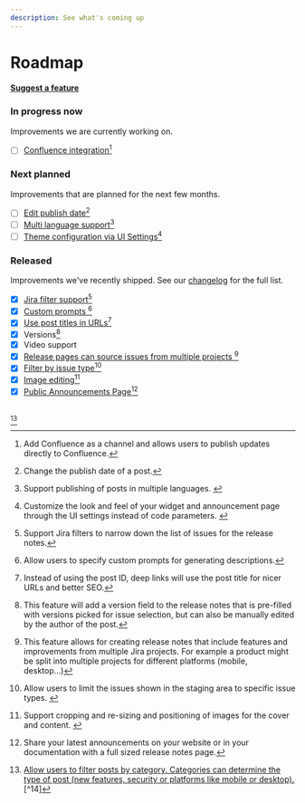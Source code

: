 ```yaml
---
description: See what's coming up
---
```


# Roadmap

#### [Suggest a feature](https://released.atlassian.net/servicedesk/customer/portal/2/group/2/create/10107)

### In progress now

Improvements we are currently working on.&#x20;

* [ ] [Confluence integration](#user-content-fn-1)[^1]

### Next planned

Improvements that are planned for the next few months.

* [ ] [Edit publish date](#user-content-fn-2)[^2]
* [ ] [Multi language support](#user-content-fn-3)[^3]
* [ ] [Theme configuration via UI Settings](#user-content-fn-4)[^4]

### Released&#x20;

Improvements we've recently shipped. See our [changelog](https://released.so/changelog) for the full list.

* [x] [Jira filter support](#user-content-fn-5)[^5]
* [x] [Custom prompts ](#user-content-fn-6)[^6]
* [x] [Use post titles in URLs](#user-content-fn-7)[^7]
* [x] Versions[^8]
* [x] Video support
* [x] [Release pages can source issues from multiple projects ](#user-content-fn-9)[^9]
* [x] [Filter by issue type](#user-content-fn-10)[^10]
* [x] [Image editing](#user-content-fn-11)[^11]&#x20;
* [x] [Public Announcements Page](#user-content-fn-12)[^12]

[\
](#user-content-fn-13)[^13]



[^1]: Add Confluence as a channel and allows users to publish updates directly to Confluence.

[^2]: Change the publish date of a post.

[^3]: Support publishing of posts in multiple languages.&#x20;

[^4]: Customize the look and feel of your widget and announcement page through the UI settings instead of code parameters.&#x20;

[^5]: Support Jira filters to narrow down the list of issues for the release notes.

[^6]: Allow users to specify custom prompts for generating descriptions.



[^7]: Instead of using the post ID, deep links  will use the post title for nicer URLs and better SEO.

[^8]: This feature will add a version field to the release notes that is pre-filled with versions picked for issue selection, but can also be manually edited by the author of the post.

[^9]: This feature allows for creating release notes that include features and improvements from multiple Jira projects. For example a product might be split into multiple projects for different platforms (mobile, desktop...)

[^10]: Allow users to limit the issues shown in the staging area to specific issue types.&#x20;

[^11]: Support cropping and re-sizing and positioning of images for the cover and content.&#x20;

[^12]: Share your latest announcements on your website or in your documentation with a full sized release notes page.

[^13]: [Allow users to filter posts by category. Categories can determine the type of post (new features, security or platforms like mobile or desktop).](#user-content-fn-14)[^14]
